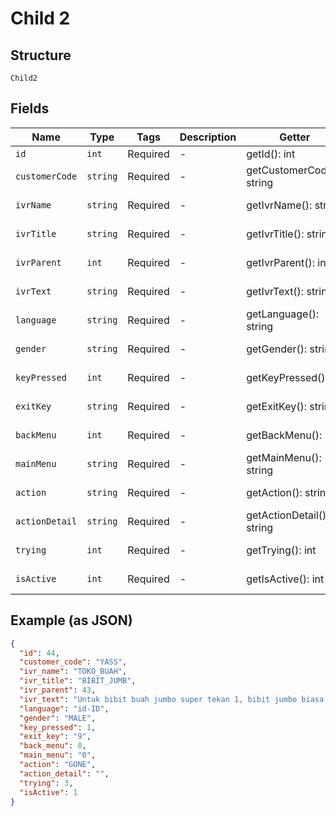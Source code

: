 
# Child 2

## Structure

`Child2`

## Fields

| Name | Type | Tags | Description | Getter | Setter |
|  --- | --- | --- | --- | --- | --- |
| `id` | `int` | Required | - | getId(): int | setId(int id): void |
| `customerCode` | `string` | Required | - | getCustomerCode(): string | setCustomerCode(string customerCode): void |
| `ivrName` | `string` | Required | - | getIvrName(): string | setIvrName(string ivrName): void |
| `ivrTitle` | `string` | Required | - | getIvrTitle(): string | setIvrTitle(string ivrTitle): void |
| `ivrParent` | `int` | Required | - | getIvrParent(): int | setIvrParent(int ivrParent): void |
| `ivrText` | `string` | Required | - | getIvrText(): string | setIvrText(string ivrText): void |
| `language` | `string` | Required | - | getLanguage(): string | setLanguage(string language): void |
| `gender` | `string` | Required | - | getGender(): string | setGender(string gender): void |
| `keyPressed` | `int` | Required | - | getKeyPressed(): int | setKeyPressed(int keyPressed): void |
| `exitKey` | `string` | Required | - | getExitKey(): string | setExitKey(string exitKey): void |
| `backMenu` | `int` | Required | - | getBackMenu(): int | setBackMenu(int backMenu): void |
| `mainMenu` | `string` | Required | - | getMainMenu(): string | setMainMenu(string mainMenu): void |
| `action` | `string` | Required | - | getAction(): string | setAction(string action): void |
| `actionDetail` | `string` | Required | - | getActionDetail(): string | setActionDetail(string actionDetail): void |
| `trying` | `int` | Required | - | getTrying(): int | setTrying(int trying): void |
| `isActive` | `int` | Required | - | getIsActive(): int | setIsActive(int isActive): void |

## Example (as JSON)

```json
{
  "id": 44,
  "customer_code": "YASS",
  "ivr_name": "TOKO_BUAH",
  "ivr_title": "BIBIT_JUMB",
  "ivr_parent": 43,
  "ivr_text": "Untuk bibit buah jumbo super tekan 1, bibit jumbo biasa tekan 2",
  "language": "id-ID",
  "gender": "MALE",
  "key_pressed": 1,
  "exit_key": "9",
  "back_menu": 8,
  "main_menu": "0",
  "action": "GONE",
  "action_detail": "",
  "trying": 3,
  "isActive": 1
}
```

